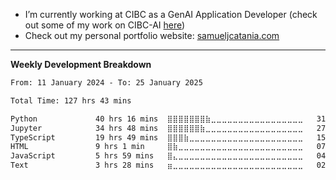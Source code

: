 - I’m currently working at CIBC as a GenAI Application Developer (check out some of my work on CIBC-AI [here](https://www.newswire.ca/news-releases/cibc-launches-custom-built-cibc-ai-platform-and-rolls-out-github-copilot-803776814.html))
- Check out my personal portfolio website: [samueljcatania.com](https://www.samueljcatania.com)
---

**Weekly Development Breakdown**
<!--START_SECTION:waka-->

```txt
From: 11 January 2024 - To: 25 January 2025

Total Time: 127 hrs 43 mins

Python             40 hrs 16 mins  ⣿⣿⣿⣿⣿⣿⣿⣷⣀⣀⣀⣀⣀⣀⣀⣀⣀⣀⣀⣀⣀⣀⣀⣀⣀   31.53 %
Jupyter            34 hrs 48 mins  ⣿⣿⣿⣿⣿⣿⣷⣀⣀⣀⣀⣀⣀⣀⣀⣀⣀⣀⣀⣀⣀⣀⣀⣀⣀   27.25 %
TypeScript         19 hrs 49 mins  ⣿⣿⣿⣷⣀⣀⣀⣀⣀⣀⣀⣀⣀⣀⣀⣀⣀⣀⣀⣀⣀⣀⣀⣀⣀   15.52 %
HTML               9 hrs 1 min     ⣿⣷⣀⣀⣀⣀⣀⣀⣀⣀⣀⣀⣀⣀⣀⣀⣀⣀⣀⣀⣀⣀⣀⣀⣀   07.07 %
JavaScript         5 hrs 59 mins   ⣿⣄⣀⣀⣀⣀⣀⣀⣀⣀⣀⣀⣀⣀⣀⣀⣀⣀⣀⣀⣀⣀⣀⣀⣀   04.69 %
Text               3 hrs 28 mins   ⣶⣀⣀⣀⣀⣀⣀⣀⣀⣀⣀⣀⣀⣀⣀⣀⣀⣀⣀⣀⣀⣀⣀⣀⣀   02.72 %
```

<!--END_SECTION:waka-->
